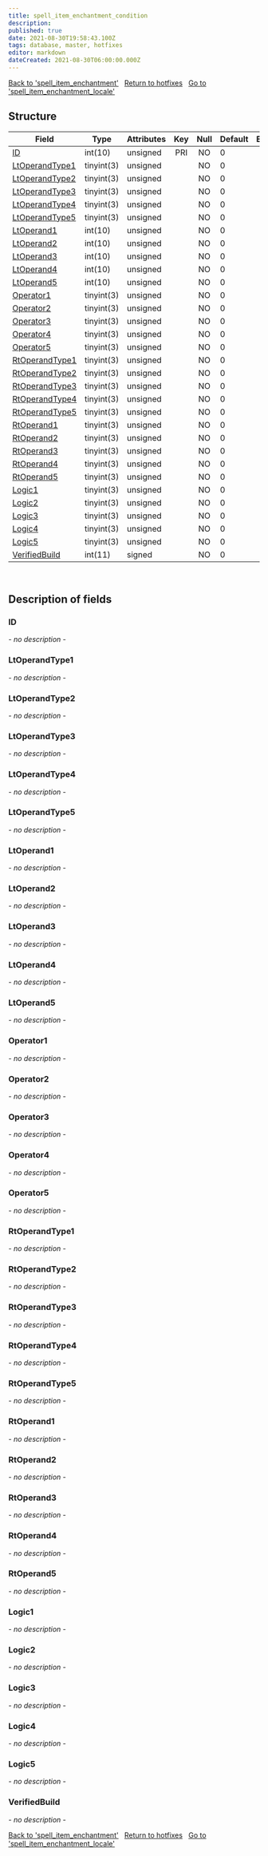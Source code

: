 ```yaml
---
title: spell_item_enchantment_condition
description: 
published: true
date: 2021-08-30T19:58:43.100Z
tags: database, master, hotfixes
editor: markdown
dateCreated: 2021-08-30T06:00:00.000Z
---
```


<a href="https://dev.trinitycore.info/en/database/master/hotfixes/spell_item_enchantment" class="mt-5 v-btn v-btn--depressed v-btn--flat v-btn--outlined theme--light v-size--default darkblue--text text--lighten-3"><span class="v-btn__content"><i aria-hidden="true" class="v-icon notranslate v-icon--left mdi mdi-arrow-left theme--light"></i><span>Back to 'spell_item_enchantment'</span></span></a>&nbsp;&nbsp;&nbsp;<a href="https://dev.trinitycore.info/en/database/master/hotfixes/home" class="mt-5 v-btn v-btn--depressed v-btn--flat v-btn--outlined theme--light v-size--default darkblue--text text--lighten-3"><span class="v-btn__content"><i aria-hidden="true" class="v-icon notranslate v-icon--left mdi mdi-home-outline theme--light"></i><span>Return to hotfixes</span></span></a>&nbsp;&nbsp;&nbsp;<a href="https://dev.trinitycore.info/en/database/master/hotfixes/spell_item_enchantment_locale" class="mt-5 v-btn v-btn--depressed v-btn--flat v-btn--outlined theme--light v-size--default darkblue--text text--lighten-3"><span class="v-btn__content"><span>Go to 'spell_item_enchantment_locale'</span><i aria-hidden="true" class="v-icon notranslate v-icon--right mdi mdi-arrow-right theme--light"></i></span></a>

## Structure

| Field | Type | Attributes | Key | Null | Default | Extra | Comment |
| --- | --- | --- | :---: | :---: | --- | --- | --- |
| [ID](#id) | int(10) | unsigned | PRI | NO | 0 |  |  |
| [LtOperandType1](#ltoperandtype1) | tinyint(3) | unsigned |  | NO | 0 |  |  |
| [LtOperandType2](#ltoperandtype2) | tinyint(3) | unsigned |  | NO | 0 |  |  |
| [LtOperandType3](#ltoperandtype3) | tinyint(3) | unsigned |  | NO | 0 |  |  |
| [LtOperandType4](#ltoperandtype4) | tinyint(3) | unsigned |  | NO | 0 |  |  |
| [LtOperandType5](#ltoperandtype5) | tinyint(3) | unsigned |  | NO | 0 |  |  |
| [LtOperand1](#ltoperand1) | int(10) | unsigned |  | NO | 0 |  |  |
| [LtOperand2](#ltoperand2) | int(10) | unsigned |  | NO | 0 |  |  |
| [LtOperand3](#ltoperand3) | int(10) | unsigned |  | NO | 0 |  |  |
| [LtOperand4](#ltoperand4) | int(10) | unsigned |  | NO | 0 |  |  |
| [LtOperand5](#ltoperand5) | int(10) | unsigned |  | NO | 0 |  |  |
| [Operator1](#operator1) | tinyint(3) | unsigned |  | NO | 0 |  |  |
| [Operator2](#operator2) | tinyint(3) | unsigned |  | NO | 0 |  |  |
| [Operator3](#operator3) | tinyint(3) | unsigned |  | NO | 0 |  |  |
| [Operator4](#operator4) | tinyint(3) | unsigned |  | NO | 0 |  |  |
| [Operator5](#operator5) | tinyint(3) | unsigned |  | NO | 0 |  |  |
| [RtOperandType1](#rtoperandtype1) | tinyint(3) | unsigned |  | NO | 0 |  |  |
| [RtOperandType2](#rtoperandtype2) | tinyint(3) | unsigned |  | NO | 0 |  |  |
| [RtOperandType3](#rtoperandtype3) | tinyint(3) | unsigned |  | NO | 0 |  |  |
| [RtOperandType4](#rtoperandtype4) | tinyint(3) | unsigned |  | NO | 0 |  |  |
| [RtOperandType5](#rtoperandtype5) | tinyint(3) | unsigned |  | NO | 0 |  |  |
| [RtOperand1](#rtoperand1) | tinyint(3) | unsigned |  | NO | 0 |  |  |
| [RtOperand2](#rtoperand2) | tinyint(3) | unsigned |  | NO | 0 |  |  |
| [RtOperand3](#rtoperand3) | tinyint(3) | unsigned |  | NO | 0 |  |  |
| [RtOperand4](#rtoperand4) | tinyint(3) | unsigned |  | NO | 0 |  |  |
| [RtOperand5](#rtoperand5) | tinyint(3) | unsigned |  | NO | 0 |  |  |
| [Logic1](#logic1) | tinyint(3) | unsigned |  | NO | 0 |  |  |
| [Logic2](#logic2) | tinyint(3) | unsigned |  | NO | 0 |  |  |
| [Logic3](#logic3) | tinyint(3) | unsigned |  | NO | 0 |  |  |
| [Logic4](#logic4) | tinyint(3) | unsigned |  | NO | 0 |  |  |
| [Logic5](#logic5) | tinyint(3) | unsigned |  | NO | 0 |  |  |
| [VerifiedBuild](#verifiedbuild) | int(11) | signed |  | NO | 0 |  |  |
&nbsp;
## Description of fields

### ID
*- no description -*
&nbsp;

### LtOperandType1
*- no description -*
&nbsp;

### LtOperandType2
*- no description -*
&nbsp;

### LtOperandType3
*- no description -*
&nbsp;

### LtOperandType4
*- no description -*
&nbsp;

### LtOperandType5
*- no description -*
&nbsp;

### LtOperand1
*- no description -*
&nbsp;

### LtOperand2
*- no description -*
&nbsp;

### LtOperand3
*- no description -*
&nbsp;

### LtOperand4
*- no description -*
&nbsp;

### LtOperand5
*- no description -*
&nbsp;

### Operator1
*- no description -*
&nbsp;

### Operator2
*- no description -*
&nbsp;

### Operator3
*- no description -*
&nbsp;

### Operator4
*- no description -*
&nbsp;

### Operator5
*- no description -*
&nbsp;

### RtOperandType1
*- no description -*
&nbsp;

### RtOperandType2
*- no description -*
&nbsp;

### RtOperandType3
*- no description -*
&nbsp;

### RtOperandType4
*- no description -*
&nbsp;

### RtOperandType5
*- no description -*
&nbsp;

### RtOperand1
*- no description -*
&nbsp;

### RtOperand2
*- no description -*
&nbsp;

### RtOperand3
*- no description -*
&nbsp;

### RtOperand4
*- no description -*
&nbsp;

### RtOperand5
*- no description -*
&nbsp;

### Logic1
*- no description -*
&nbsp;

### Logic2
*- no description -*
&nbsp;

### Logic3
*- no description -*
&nbsp;

### Logic4
*- no description -*
&nbsp;

### Logic5
*- no description -*
&nbsp;

### VerifiedBuild
*- no description -*
&nbsp;

<a href="https://dev.trinitycore.info/en/database/master/hotfixes/spell_item_enchantment" class="mt-5 v-btn v-btn--depressed v-btn--flat v-btn--outlined theme--light v-size--default darkblue--text text--lighten-3"><span class="v-btn__content"><i aria-hidden="true" class="v-icon notranslate v-icon--left mdi mdi-arrow-left theme--light"></i><span>Back to 'spell_item_enchantment'</span></span></a>&nbsp;&nbsp;&nbsp;<a href="https://dev.trinitycore.info/en/database/master/hotfixes/home" class="mt-5 v-btn v-btn--depressed v-btn--flat v-btn--outlined theme--light v-size--default darkblue--text text--lighten-3"><span class="v-btn__content"><i aria-hidden="true" class="v-icon notranslate v-icon--left mdi mdi-home-outline theme--light"></i><span>Return to hotfixes</span></span></a>&nbsp;&nbsp;&nbsp;<a href="https://dev.trinitycore.info/en/database/master/hotfixes/spell_item_enchantment_locale" class="mt-5 v-btn v-btn--depressed v-btn--flat v-btn--outlined theme--light v-size--default darkblue--text text--lighten-3"><span class="v-btn__content"><span>Go to 'spell_item_enchantment_locale'</span><i aria-hidden="true" class="v-icon notranslate v-icon--right mdi mdi-arrow-right theme--light"></i></span></a>

